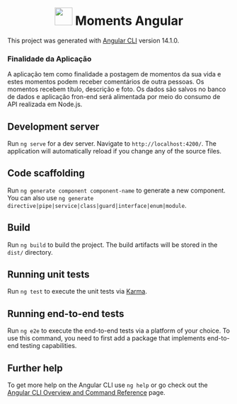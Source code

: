 
<h1 align="center"><img src="https://github.com/matheusbattisti/curso_angular_yt/blob/19_projeto_moments/moments/src/assets/moments.png?raw=true" width="40"/> Moments Angular </h1>

This project was generated with [Angular CLI](https://github.com/angular/angular-cli) version 14.1.0.

### Finalidade da Aplicação
A aplicação tem como finalidade a postagem de momentos da sua vida e estes momentos podem receber comentários de outra pessoas. Os momentos recebem título, descrição e foto. Os dados são salvos no banco de dados e aplicação fron-end será alimentada por meio do consumo de API realizada em Node.js.

## Development server

Run `ng serve` for a dev server. Navigate to `http://localhost:4200/`. The application will automatically reload if you change any of the source files.

## Code scaffolding

Run `ng generate component component-name` to generate a new component. You can also use `ng generate directive|pipe|service|class|guard|interface|enum|module`.

## Build

Run `ng build` to build the project. The build artifacts will be stored in the `dist/` directory.

## Running unit tests

Run `ng test` to execute the unit tests via [Karma](https://karma-runner.github.io).

## Running end-to-end tests

Run `ng e2e` to execute the end-to-end tests via a platform of your choice. To use this command, you need to first add a package that implements end-to-end testing capabilities.

## Further help

To get more help on the Angular CLI use `ng help` or go check out the [Angular CLI Overview and Command Reference](https://angular.io/cli) page.
